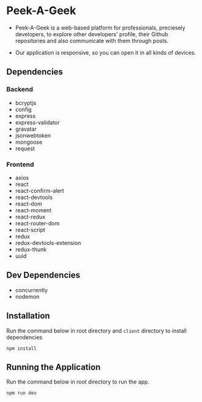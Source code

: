 # Peek-A-Geek

- Peek-A-Geek is a web-based platform for professionals, preciesely developers, to explore other developers' profile, their Github repositories and also communicate with them through posts.

- Our application is responsive, so you can open it in all kinds of devices.

## Dependencies

### Backend

- bcryptjs
- config
- express
- express-validator
- gravatar
- jsonwebtoken
- mongoose
- request

### Frontend

- axios
- react
- react-confirm-alert
- react-devtools
- react-dom
- react-moment
- react-redux
- react-router-dom
- react-script
- redux
- redux-devtools-extension
- redux-thunk
- uuid

## Dev Dependencies

- concurrently
- nodemon

## Installation

Run the command below in root directory and `client` directory to install dependencies

```
npm install
```

## Running the Application

Run the command below in root directory to run the app.

```
npm run dev
```
